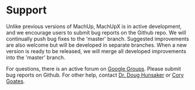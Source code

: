 # Support

Unlike previous versions of MachUp, MachUpX is in active development, and we encourage users to submit bug reports on the Github repo. We will continually push bug fixes to the 'master' branch. Suggested improvements are also welcome but will be developed in separate branches. When a new version is ready to be released, we will merge all developed improvements into the 'master' branch.

For questions, there is an active forum on [Google Groups](https://groups.google.com/g/machup_forum). Please submit bug reports on Github. For other help, contact [Dr. Doug Hunsaker](doug.hunsaker@usu.edu) or [Cory Goates](cory.goates@aggiemail.usu.edu).